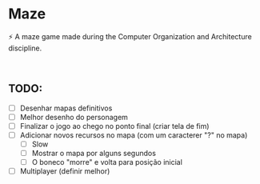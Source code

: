 # Maze

⚡ A maze game made during the Computer Organization and Architecture discipline.

<br>

## TODO:
- [ ] Desenhar mapas definitivos
- [ ] Melhor desenho do personagem
- [ ] Finalizar o jogo ao chego no ponto final (criar tela de fim)
- [ ] Adicionar novos recursos no mapa (com um caracterer "?" no mapa)
    - [ ] Slow
    - [ ] Mostrar o mapa por alguns segundos
    - [ ] O boneco "morre" e volta para posição inicial 
- [ ] Multiplayer (definir melhor)
